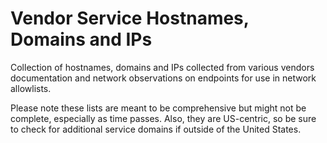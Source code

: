 # Vendor Service Hostnames, Domains and IPs

Collection of hostnames, domains and IPs collected from various vendors documentation and network observations on endpoints for use in network allowlists.

Please note these lists are meant to be comprehensive but might not be complete, especially as time passes. Also, they are US-centric, so be sure to check for additional service domains if outside of the United States. 